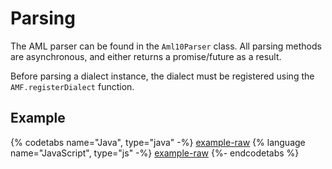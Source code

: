 # Parsing

The AML parser can be found in the `Aml10Parser` class. All parsing methods are asynchronous, and either returns a promise/future as a result.

Before parsing a dialect instance, the dialect must be registered using the `AMF.registerDialect` function.

## Example

{% codetabs name="Java", type="java" -%}
[example-raw](https://raw.githubusercontent.com/aml-org/examples/master/src/main/java/aml_org/examples/Parsing.java#parsing-example)
{% language name="JavaScript", type="js" -%}
[example-raw](https://raw.githubusercontent.com/aml-org/examples/master/src/main/js/Parsing.js#parsing-example)
{%- endcodetabs %}
